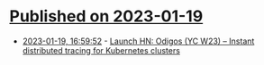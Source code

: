 # [Published on 2023-01-19](index.md)

* [2023-01-19, 16:59:52](https://news.ycombinator.com/item?id=34442603) - [Launch HN: Odigos (YC W23) – Instant distributed tracing for Kubernetes clusters](https://news.ycombinator.com/item?id=34442603)
